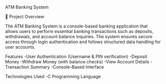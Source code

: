 ATM Banking System

📌 Project Overview

The ATM Banking System is a console-based banking application that allows users to perform essential banking transactions such as deposits, withdrawals, and account balance inquiries. The system ensures secure access through login authentication and follows structured data handling for user accounts.

 Features
-User Authentication (Username & PIN verification)
-Deposit Money
-Withdraw Money (with balance checks)
-View Account Details
-Transaction Summary
-Console-Based Interface

Technologies Used
-C Programming Language
